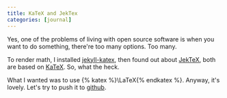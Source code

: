 ```yaml
---
title: KaTeX and JekTex
categories: [journal]
---
```


Yes, one of the problems of living with open source software is when you want to do something, there're too many options. Too many.

To render math, I installed [jekyll-katex](https://github.com/linjer/jekyll-katex), then found out about [JekTeX](https://github.com/yagarea/jektex), both are based on [KaTeX](https://github.com/KaTeX/KaTeX). So, what the heck.

What I wanted was to use {% katex %}\LaTeX{% endkatex %}. Anyway, it's lovely. Let's try to push it to [github](https://github.com).
